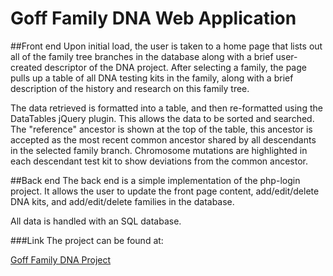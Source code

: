 # Goff Family DNA Web Application

##Front end
Upon initial load, the user is taken to a home page that lists out all of the family tree branches in the database along with a brief user-created descriptor of the DNA project. After selecting a family, the page pulls up a table of all DNA testing kits in the family, along with a brief description of the history and research on this family tree.

The data retrieved is formatted into a table, and then re-formatted using the DataTables jQuery plugin. This allows the data to be sorted and searched. The "reference" ancestor is shown at the top of the table, this ancestor is accepted as the most recent common ancestor shared by all descendants in the selected family branch. Chromosome mutations are highlighted in each descendant test kit to show deviations from the common ancestor.

##Back end
The back end is a simple implementation of the php-login project. It allows the user to update the front page content, add/edit/delete DNA kits, and add/edit/delete families in the database.

All data is handled with an SQL database.

###Link
The project can be found at:

[Goff Family DNA Project](http://dna.alexgoff.net/)
